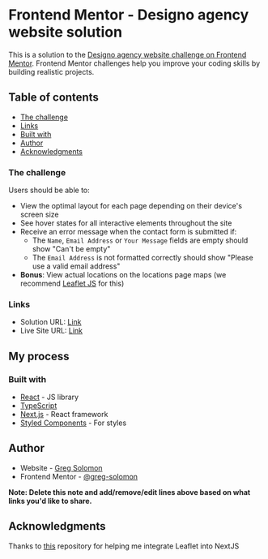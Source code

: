 # Frontend Mentor - Designo agency website solution

This is a solution to the [Designo agency website challenge on Frontend Mentor](https://www.frontendmentor.io/challenges/designo-multipage-website-G48K6rfUT). Frontend Mentor challenges help you improve your coding skills by building realistic projects.

## Table of contents

- [The challenge](#the-challenge)
- [Links](#links)
- [Built with](#built-with)
- [Author](#author)
- [Acknowledgments](#acknowledgments)

### The challenge

Users should be able to:

- View the optimal layout for each page depending on their device's screen size
- See hover states for all interactive elements throughout the site
- Receive an error message when the contact form is submitted if:
  - The `Name`, `Email Address` or `Your Message` fields are empty should show "Can't be empty"
  - The `Email Address` is not formatted correctly should show "Please use a valid email address"
- **Bonus**: View actual locations on the locations page maps (we recommend [Leaflet JS](https://leafletjs.com/) for this)

### Links

- Solution URL: [Link](https://github.com/greg-solomon/designo-multi-page-website)
- Live Site URL: [Link](https://designo-multi-page-website-rho.vercel.app/)

## My process

### Built with

- [React](https://reactjs.org/) - JS library
- [TypeScript](https://typescriptlang.org/)
- [Next.js](https://nextjs.org/) - React framework
- [Styled Components](https://styled-components.com/) - For styles

## Author

- Website - [Greg Solomon](https://www.gregsolomon.dev)
- Frontend Mentor - [@greg-solomon](https://www.frontendmentor.io/profile/greg-solomon)

**Note: Delete this note and add/remove/edit lines above based on what links you'd like to share.**

## Acknowledgments

Thanks to [this](https://github.com/colbyfayock/next-leaflet-starter) repository for helping me integrate Leaflet into NextJS
